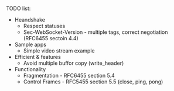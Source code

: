 TODO list:
* Heandshake
  * Respect statuses
  * Sec-WebSocket-Version - multiple tags, correct negotiation (RFC6455 sectoin 4.4)
* Sample apps
  * Simple video stream example
* Efficient & features
  * Avoid multiple buffor copy (write_header)
* Functionality
  * Fragmentation - RFC6455 section 5.4
  * Control Frames - RFC5455 section 5.5 (close, ping, pong)

